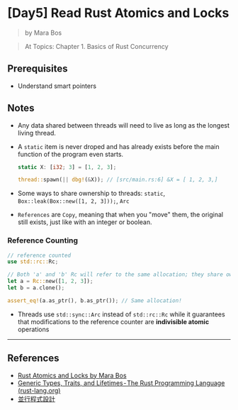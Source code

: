 # [Day5] Read Rust Atomics and Locks

> by Mara Bos

> At Topics: Chapter 1. Basics of Rust Concurrency

## Prerequisites

- Understand smart pointers

## Notes

-  Any data shared between threads will need to live as long as the longest living thread.
- A `static` item is never droped and has already exists before the main function of the program even starts.

    ```rust
    static X: [i32; 3] = [1, 2, 3];

    thread::spawn(|| dbg!(&X)); // [src/main.rs:6] &X = [ 1, 2, 3,]
    ```

- Some ways to share ownership to threads: `static`, `Box::leak(Box::new([1, 2, 3]));`, `Arc`
- `References` are `Copy`, meaning that when you "move" them, the original still exists, just like with an integer or boolean.

### Reference Counting

```rust
// reference counted
use std::rc::Rc;

// Both 'a' and 'b' Rc will refer to the same allocation; they share ownership.
let a = Rc::new([1, 2, 3]);
let b = a.clone();

assert_eq!(a.as_ptr(), b.as_ptr()); // Same allocation!
```

- Threads use `std::sync::Arc` instead of `std::rc::Rc` while it guarantees that modifications to the reference counter are **indivisible atomic** operations

---

## References

- [Rust Atomics and Locks by Mara Bos](https://marabos.nl/atomics/)
- [Generic Types, Traits, and Lifetimes - The Rust Programming Language (rust-lang.org)](https://doc.rust-lang.org/stable/book/ch10-00-generics.html)
- [並行程式設計](https://hackmd.io/@sysprog/concurrency/https%3A%2F%2Fhackmd.io%2F%40sysprog%2FS1AMIFt0D)